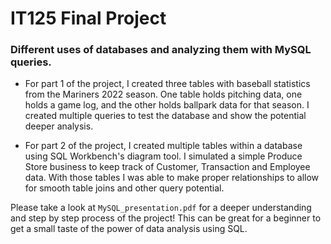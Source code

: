 # IT125 Final Project
### Different uses of databases and analyzing them with MySQL queries.

- For part 1 of the project, I created three tables with baseball statistics from the Mariners 2022 season. One table holds pitching data, one holds a game log, and the other holds ballpark data for that season. I created multiple queries to test the database and show the potential deeper analysis.

- For part 2 of the project, I created multiple tables within a database using SQL Workbench's diagram tool. I simulated a simple Produce Store business to keep track of Customer, Transaction and Employee data. With those tables I was able to make proper relationships to allow for smooth table joins and other query potential.

Please take a look at `MySQL_presentation.pdf` for a deeper understanding and step by step process of the project! This can be great for a beginner to get a small taste of the power of data analysis using SQL.
